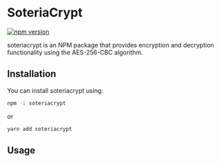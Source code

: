 # SoteriaCrypt

[![npm version](https://badge.fury.io/js/cryptjssoteria.svg)](https://badge.fury.io/js/soteriacrypt)

soteriacrypt is an NPM package that provides encryption and decryption functionality using the AES-256-CBC algorithm.

## Installation

You can install soteriacrypt using:
```bash
npm -i soteriacrypt
```
or
```bash
yarn add soteriacrypt
```


## Usage

